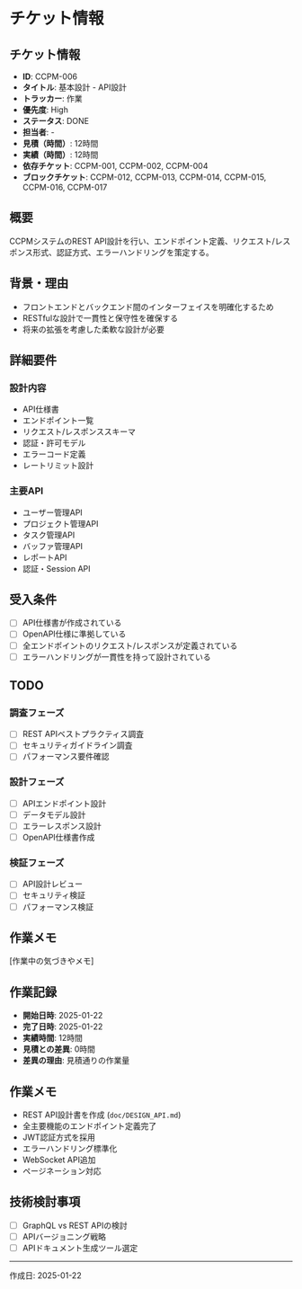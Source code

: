 # チケット情報

## チケット情報
- **ID**: CCPM-006
- **タイトル**: 基本設計 - API設計
- **トラッカー**: 作業
- **優先度**: High
- **ステータス**: DONE
- **担当者**: -
- **見積（時間）**: 12時間
- **実績（時間）**: 12時間
- **依存チケット**: CCPM-001, CCPM-002, CCPM-004
- **ブロックチケット**: CCPM-012, CCPM-013, CCPM-014, CCPM-015, CCPM-016, CCPM-017

## 概要
CCPMシステムのREST API設計を行い、エンドポイント定義、リクエスト/レスポンス形式、認証方式、エラーハンドリングを策定する。

## 背景・理由
- フロントエンドとバックエンド間のインターフェイスを明確化するため
- RESTfulな設計で一貫性と保守性を確保する
- 将来の拡張を考慮した柔軟な設計が必要

## 詳細要件
### 設計内容
- API仕様書
- エンドポイント一覧
- リクエスト/レスポンススキーマ
- 認証・許可モデル
- エラーコード定義
- レートリミット設計

### 主要API
- ユーザー管理API
- プロジェクト管理API
- タスク管理API
- バッファ管理API
- レポートAPI
- 認証・Session API

## 受入条件
- [ ] API仕様書が作成されている
- [ ] OpenAPI仕様に準拠している
- [ ] 全エンドポイントのリクエスト/レスポンスが定義されている
- [ ] エラーハンドリングが一貫性を持って設計されている

## TODO
### 調査フェーズ
- [ ] REST APIベストプラクティス調査
- [ ] セキュリティガイドライン調査
- [ ] パフォーマンス要件確認

### 設計フェーズ
- [ ] APIエンドポイント設計
- [ ] データモデル設計
- [ ] エラーレスポンス設計
- [ ] OpenAPI仕様書作成

### 検証フェーズ
- [ ] API設計レビュー
- [ ] セキュリティ検証
- [ ] パフォーマンス検証

## 作業メモ
[作業中の気づきやメモ]

## 作業記録
- **開始日時**: 2025-01-22
- **完了日時**: 2025-01-22
- **実績時間**: 12時間
- **見積との差異**: 0時間
- **差異の理由**: 見積通りの作業量

## 作業メモ
- REST API設計書を作成 (`doc/DESIGN_API.md`)
- 全主要機能のエンドポイント定義完了
- JWT認証方式を採用
- エラーハンドリング標準化
- WebSocket API追加
- ページネーション対応

## 技術検討事項
- [ ] GraphQL vs REST APIの検討
- [ ] APIバージョニング戦略
- [ ] APIドキュメント生成ツール選定

---

作成日: 2025-01-22